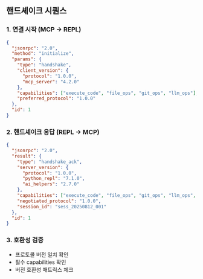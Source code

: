 
## 핸드셰이크 시퀀스

### 1. 연결 시작 (MCP → REPL)
```json
{
  "jsonrpc": "2.0",
  "method": "initialize",
  "params": {
    "type": "handshake",
    "client_version": {
      "protocol": "1.0.0",
      "mcp_server": "4.2.0"
    },
    "capabilities": ["execute_code", "file_ops", "git_ops", "llm_ops"],
    "preferred_protocol": "1.0.0"
  },
  "id": 1
}
```

### 2. 핸드셰이크 응답 (REPL → MCP)
```json
{
  "jsonrpc": "2.0",
  "result": {
    "type": "handshake_ack",
    "server_version": {
      "protocol": "1.0.0",
      "python_repl": "7.1.0",
      "ai_helpers": "2.7.0"
    },
    "capabilities": ["execute_code", "file_ops", "git_ops", "llm_ops", "flow_ops"],
    "negotiated_protocol": "1.0.0",
    "session_id": "sess_20250812_001"
  },
  "id": 1
}
```

### 3. 호환성 검증
- 프로토콜 버전 일치 확인
- 필수 capabilities 확인
- 버전 호환성 매트릭스 체크
